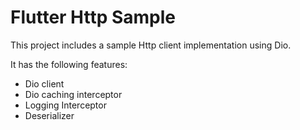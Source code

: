 # Flutter Http Sample

This project includes a sample Http client implementation using Dio.

It has the following features:

- Dio client
- Dio caching interceptor
- Logging Interceptor
- Deserializer

